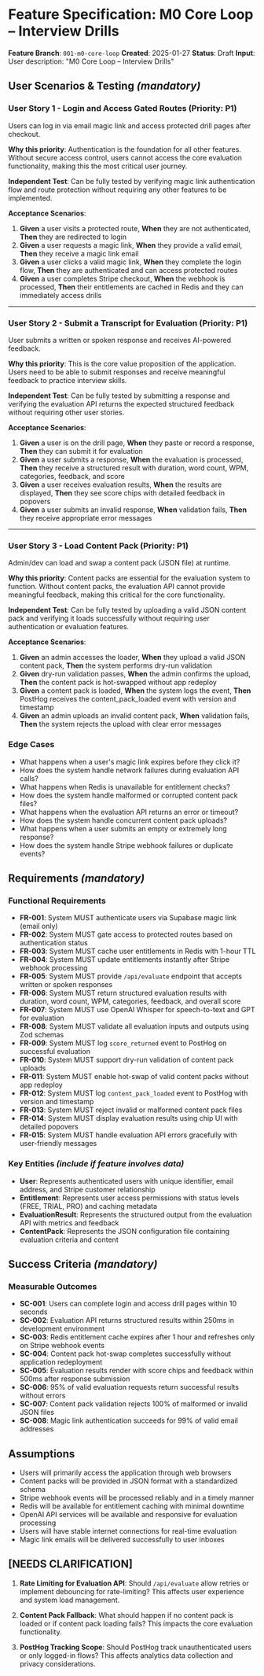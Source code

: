 # Feature Specification: M0 Core Loop – Interview Drills

**Feature Branch**: `001-m0-core-loop`
**Created**: 2025-01-27
**Status**: Draft
**Input**: User description: "M0 Core Loop – Interview Drills"

## User Scenarios & Testing *(mandatory)*

<!--
  IMPORTANT: User stories should be PRIORITIZED as user journeys ordered by importance.
  Each user story/journey must be INDEPENDENTLY TESTABLE - meaning if you implement just ONE of them,
  you should still have a viable MVP (Minimum Viable Product) that delivers value.

  Assign priorities (P1, P2, P3, etc.) to each story, where P1 is the most critical.
  Think of each story as a standalone slice of functionality that can be:
  - Developed independently
  - Tested independently
  - Deployed independently
  - Demonstrated to users independently
-->

### User Story 1 - Login and Access Gated Routes (Priority: P1)

Users can log in via email magic link and access protected drill pages after checkout.

**Why this priority**: Authentication is the foundation for all other features. Without secure access control, users cannot access the core evaluation functionality, making this the most critical user journey.

**Independent Test**: Can be fully tested by verifying magic link authentication flow and route protection without requiring any other features to be implemented.

**Acceptance Scenarios**:

1. **Given** a user visits a protected route, **When** they are not authenticated, **Then** they are redirected to login
2. **Given** a user requests a magic link, **When** they provide a valid email, **Then** they receive a magic link email
3. **Given** a user clicks a valid magic link, **When** they complete the login flow, **Then** they are authenticated and can access protected routes
4. **Given** a user completes Stripe checkout, **When** the webhook is processed, **Then** their entitlements are cached in Redis and they can immediately access drills

---

### User Story 2 - Submit a Transcript for Evaluation (Priority: P1)

User submits a written or spoken response and receives AI-powered feedback.

**Why this priority**: This is the core value proposition of the application. Users need to be able to submit responses and receive meaningful feedback to practice interview skills.

**Independent Test**: Can be fully tested by submitting a response and verifying the evaluation API returns the expected structured feedback without requiring other user stories.

**Acceptance Scenarios**:

1. **Given** a user is on the drill page, **When** they paste or record a response, **Then** they can submit it for evaluation
2. **Given** a user submits a response, **When** the evaluation is processed, **Then** they receive a structured result with duration, word count, WPM, categories, feedback, and score
3. **Given** a user receives evaluation results, **When** the results are displayed, **Then** they see score chips with detailed feedback in popovers
4. **Given** a user submits an invalid response, **When** validation fails, **Then** they receive appropriate error messages

---

### User Story 3 - Load Content Pack (Priority: P1)

Admin/dev can load and swap a content pack (JSON file) at runtime.

**Why this priority**: Content packs are essential for the evaluation system to function. Without content packs, the evaluation API cannot provide meaningful feedback, making this critical for the core functionality.

**Independent Test**: Can be fully tested by uploading a valid JSON content pack and verifying it loads successfully without requiring user authentication or evaluation features.

**Acceptance Scenarios**:

1. **Given** an admin accesses the loader, **When** they upload a valid JSON content pack, **Then** the system performs dry-run validation
2. **Given** dry-run validation passes, **When** the admin confirms the upload, **Then** the content pack is hot-swapped without app redeploy
3. **Given** a content pack is loaded, **When** the system logs the event, **Then** PostHog receives the content_pack_loaded event with version and timestamp
4. **Given** an admin uploads an invalid content pack, **When** validation fails, **Then** the system rejects the upload with clear error messages

### Edge Cases

- What happens when a user's magic link expires before they click it?
- How does the system handle network failures during evaluation API calls?
- What happens when Redis is unavailable for entitlement checks?
- How does the system handle malformed or corrupted content pack files?
- What happens when the evaluation API returns an error or timeout?
- How does the system handle concurrent content pack uploads?
- What happens when a user submits an empty or extremely long response?
- How does the system handle Stripe webhook failures or duplicate events?

## Requirements *(mandatory)*

<!--
  ACTION REQUIRED: The content in this section represents placeholders.
  Fill them out with the right functional requirements.
-->

### Functional Requirements

- **FR-001**: System MUST authenticate users via Supabase magic link (email only)
- **FR-002**: System MUST gate access to protected routes based on authentication status
- **FR-003**: System MUST cache user entitlements in Redis with 1-hour TTL
- **FR-004**: System MUST update entitlements instantly after Stripe webhook processing
- **FR-005**: System MUST provide `/api/evaluate` endpoint that accepts written or spoken responses
- **FR-006**: System MUST return structured evaluation results with duration, word count, WPM, categories, feedback, and overall score
- **FR-007**: System MUST use OpenAI Whisper for speech-to-text and GPT for evaluation
- **FR-008**: System MUST validate all evaluation inputs and outputs using Zod schemas
- **FR-009**: System MUST log `score_returned` event to PostHog on successful evaluation
- **FR-010**: System MUST support dry-run validation of content pack uploads
- **FR-011**: System MUST enable hot-swap of valid content packs without app redeploy
- **FR-012**: System MUST log `content_pack_loaded` event to PostHog with version and timestamp
- **FR-013**: System MUST reject invalid or malformed content pack files
- **FR-014**: System MUST display evaluation results using chip UI with detailed popovers
- **FR-015**: System MUST handle evaluation API errors gracefully with user-friendly messages

### Key Entities *(include if feature involves data)*

- **User**: Represents authenticated users with unique identifier, email address, and Stripe customer relationship
- **Entitlement**: Represents user access permissions with status levels (FREE, TRIAL, PRO) and caching metadata
- **EvaluationResult**: Represents the structured output from the evaluation API with metrics and feedback
- **ContentPack**: Represents the JSON configuration file containing evaluation criteria and content

## Success Criteria *(mandatory)*

<!--
  ACTION REQUIRED: Define measurable success criteria.
  These must be technology-agnostic and measurable.
-->

### Measurable Outcomes

- **SC-001**: Users can complete login and access drill pages within 10 seconds
- **SC-002**: Evaluation API returns structured results within 250ms in development environment
- **SC-003**: Redis entitlement cache expires after 1 hour and refreshes only on Stripe webhook events
- **SC-004**: Content pack hot-swap completes successfully without application redeployment
- **SC-005**: Evaluation results render with score chips and feedback within 500ms after response submission
- **SC-006**: 95% of valid evaluation requests return successful results without errors
- **SC-007**: Content pack validation rejects 100% of malformed or invalid JSON files
- **SC-008**: Magic link authentication succeeds for 99% of valid email addresses

## Assumptions

- Users will primarily access the application through web browsers
- Content packs will be provided in JSON format with a standardized schema
- Stripe webhook events will be processed reliably and in a timely manner
- Redis will be available for entitlement caching with minimal downtime
- OpenAI API services will be available and responsive for evaluation processing
- Users will have stable internet connections for real-time evaluation
- Magic link emails will be delivered successfully to user inboxes

## [NEEDS CLARIFICATION]

1. **Rate Limiting for Evaluation API**: Should `/api/evaluate` allow retries or implement debouncing for rate-limiting? This affects user experience and system load management.

2. **Content Pack Fallback**: What should happen if no content pack is loaded or if content pack loading fails? This impacts the core evaluation functionality.

3. **PostHog Tracking Scope**: Should PostHog track unauthenticated users or only logged-in flows? This affects analytics data collection and privacy considerations.
